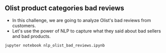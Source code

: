 ## Olist product categories bad reviews

- In this challenge, we are going to analyze Olist's bad reviews from customers.
- Let's use the power of NLP to capture what they said about bad sellers and bad products.

```bash
jupyter notebook nlp_olist_bad_reviews.ipynb
```
